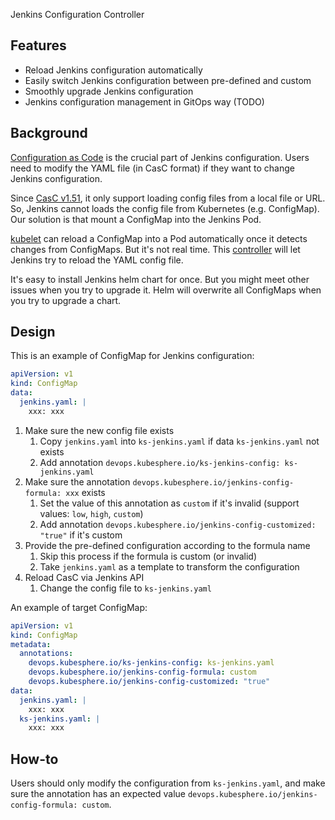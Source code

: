 Jenkins Configuration Controller

## Features

* Reload Jenkins configuration automatically
* Easily switch Jenkins configuration between pre-defined and custom
* Smoothly upgrade Jenkins configuration
* Jenkins configuration management in GitOps way (TODO)

## Background

[Configuration as Code](https://github.com/jenkinsci/configuration-as-code-plugin) is the crucial part of Jenkins configuration. 
Users need to modify the YAML file (in CasC format) if they want to change Jenkins configuration.

Since [CasC v1.51](https://github.com/jenkinsci/configuration-as-code-plugin/releases/tag/configuration-as-code-1.51), it 
only support loading config files from a local file or URL. So, Jenkins cannot loads the config file from Kubernetes (e.g. ConfigMap). 
Our solution is that mount a ConfigMap into the Jenkins Pod.

[kubelet](https://kubernetes.io/docs/reference/config-api/kubelet-config.v1beta1/#kubelet-config-k8s-io-v1beta1-KubeletConfiguration) 
can reload a ConfigMap into a Pod automatically once it detects changes from ConfigMaps. But it's not real time. 
This [controller](https://github.com/kubesphere/ks-devops/tree/master/controllers/jenkinsconfig) will let Jenkins try to 
reload the YAML config file.

It's easy to install Jenkins helm chart for once. But you might meet other issues when you try to upgrade it. Helm will 
overwrite all ConfigMaps when you try to upgrade a chart.

## Design

This is an example of ConfigMap for Jenkins configuration:

```yaml
apiVersion: v1
kind: ConfigMap
data:
  jenkins.yaml: |
    xxx: xxx
```

1. Make sure the new config file exists
   1. Copy `jenkins.yaml` into `ks-jenkins.yaml` if data `ks-jenkins.yaml` not exists
   1. Add annotation `devops.kubesphere.io/ks-jenkins-config: ks-jenkins.yaml`
1. Make sure the annotation `devops.kubesphere.io/jenkins-config-formula: xxx` exists
   1. Set the value of this annotation as `custom` if it's invalid (support values: `low`, `high`, `custom`)
   1. Add annotation `devops.kubesphere.io/jenkins-config-customized: "true"` if it's custom
1. Provide the pre-defined configuration according to the formula name
   1. Skip this process if the formula is custom (or invalid)
   1. Take `jenkins.yaml` as a template to transform the configuration
1. Reload CasC via Jenkins API
   1. Change the config file to `ks-jenkins.yaml`

An example of target ConfigMap:

```yaml
apiVersion: v1
kind: ConfigMap
metadata:
  annotations:
    devops.kubesphere.io/ks-jenkins-config: ks-jenkins.yaml
    devops.kubesphere.io/jenkins-config-formula: custom
    devops.kubesphere.io/jenkins-config-customized: "true"
data:
  jenkins.yaml: |
    xxx: xxx
  ks-jenkins.yaml: |
    xxx: xxx
```

## How-to

Users should only modify the configuration from `ks-jenkins.yaml`, and make sure the annotation has an expected value
`devops.kubesphere.io/jenkins-config-formula: custom`.
